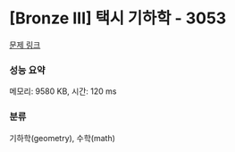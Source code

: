 # [Bronze III] 택시 기하학 - 3053 

[문제 링크](https://www.acmicpc.net/problem/3053) 

### 성능 요약

메모리: 9580 KB, 시간: 120 ms

### 분류

기하학(geometry), 수학(math)

